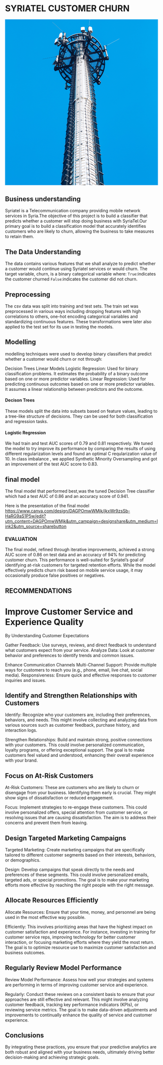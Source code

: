 # SYRIATEL CUSTOMER CHURN

![Image of cell tower](Cell-Tower.jpg)


## Business understanding



 Syriatel is a Telecommunication company providing mobile network services in Syria.The objective of this project is to build a classifier that predicts whether a customer will  stop doing business with SyriaTel.Our primary goal is to  build a classification model that accurately identifies customers who are likely to churn, allowing the business to take measures to retain them.





## The Data Understanding

The data contains various features that we shall analyze to predict whether a customer would continue using Syriatel services or would churn. 
The target variable, churn, is a binary categorical variable where:
`True`:indicates the customer churned 
`False`:indicates the customer did not churn.

## Preprocessing
The csv data was split into training and test sets. The train set was preprocessed in various ways including dropping features with high correlations to others, one-hot encoding categorical variables and standardizing continuous features. These transformations were later also applied to the test set for its use in testing the models.

## Modelling
modelling techniques were used to develop binary classifiers that predict whether a customer would churn or not through:

Decision Trees
Linear Models
Logistic Regression: Used for binary classification problems. It estimates the probability of a binary outcome based on one or more predictor variables.
Linear Regression: Used for predicting continuous outcomes based on one or more predictor variables. It assumes a linear relationship between predictors and the outcome.


#### Decison Trees
These models split the data into subsets based on feature values, leading to a tree-like structure of decisions. They can be used for both classification and regression tasks.



#### Logistic Regression
We had train and test AUC scores of 0.79 and 0.81 respectively. 
We tuned the model to try improve its performance by comparing  the results of using different regularization levels and found an optimal C reqularization value of 10.
 In class imbalance , we applied Synthetic Minority Oversampling and  got an improvement of the test AUC score to 0.83.
 
## final model
The final model that performed best,was the tuned Decision Tree classifier which had a test AUC of 0.86 and an accuracy score of 0.941.

Here is the presentation of the final model https://www.canva.com/design/DAGPOmwWMjk/jkxWr9zsSb-HaRG9aS1P5w/edit?utm_content=DAGPOmwWMjk&utm_campaign=designshare&utm_medium=link2&utm_source=sharebutton



### EVALUATION

The final model, refined through iterative improvements, achieved a strong AUC score of 0.86 on test data and an accuracy of 94% for predicting customer churn. This performance is well-suited for Syriatel’s goal of identifying at-risk customers for targeted retention efforts. While the model effectively predicts churn risk based on mobile service usage, it may occasionally produce false positives or negatives.



## RECOMMENDATIONS

# Improve Customer Service and Experience Quality

By Understanding Customer Expectations

Gather Feedback: Use surveys, reviews, and direct feedback to understand what customers expect from your service.
Analyze Data: Look at customer behavior and preferences to identify trends and common issues.

 Enhance Communication Channels
Multi-Channel Support: Provide multiple ways for customers to reach you (e.g., phone, email, live chat, social media).
Responsiveness: Ensure quick and effective responses to customer inquiries and issues.

## Identify and Strengthen Relationships with  Customers

Identify: Recognize who your customers are, including their preferences, behaviors, and needs. This might involve collecting and analyzing data from various sources such as customer feedback, purchase history, and interaction logs.

Strengthen Relationships: Build and maintain strong, positive connections with your customers. This could involve personalized communication, loyalty programs, or offering exceptional support. The goal is to make customers feel valued and understood, enhancing their overall experience with your brand.

## Focus on At-Risk Customers

At-Risk Customers: These are customers who are likely to churn or disengage from your business. Identifying them early is crucial. They might show signs of dissatisfaction or reduced engagement.

Focus: Implement strategies to re-engage these customers. This could involve personalized offers, special attention from customer service, or resolving issues that are causing dissatisfaction. The aim is to address their concerns and prevent them from leaving.


## Design Targeted Marketing Campaigns

Targeted Marketing: Create marketing campaigns that are specifically tailored to different customer segments based on their interests, behaviors, or demographics.

Design: Develop campaigns that speak directly to the needs and preferences of these segments. This could involve personalized emails, targeted ads, or special promotions. The goal is to make your marketing efforts more effective by reaching the right people with the right message.

## Allocate Resources Efficiently

Allocate Resources: Ensure that your time, money, and personnel are being used in the most effective way possible.

Efficiently: This involves prioritizing areas that have the highest impact on customer satisfaction and experience. For instance, investing in training for customer service reps, improving technology for better customer interaction, or focusing marketing efforts where they yield the most return. The goal is to optimize resource use to maximize customer satisfaction and business outcomes.

## Regularly Review Model Performance

Review Model Performance: Assess how well your strategies and systems are performing in terms of improving customer service and experience.

Regularly: Conduct these reviews on a consistent basis to ensure that your approaches are still effective and relevant. This might involve analyzing customer feedback, tracking key performance indicators (KPIs), or reviewing service metrics. The goal is to make data-driven adjustments and improvements to continually enhance the quality of service and customer experience.

## Conclusions

By integrating these practices, you ensure that your predictive analytics are both robust and aligned with your business needs, ultimately driving better decision-making and achieving strategic goals.
